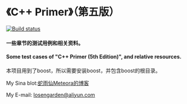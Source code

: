 # 《C++ Primer》（第五版）
[![Build status](https://ci.appveyor.com/api/projects/status/8nvy30s5uy9p9d3i?svg=true)](https://ci.appveyor.com/project/SharpSnake/cpp-primer-5th-edition)


#### 一些章节的测试用例和相关资料。
#### Some test cases of "C++ Primer (5th Edition)", and relative resources.


本项目用到了boost，所以需要安装boost，并包含boost的根目录。


My Sina blot:[蛇雨仙Meteora的博客](http://blog.sina.com.cn/meteorafever)

My E-mail: losengarden@aliyun.com
